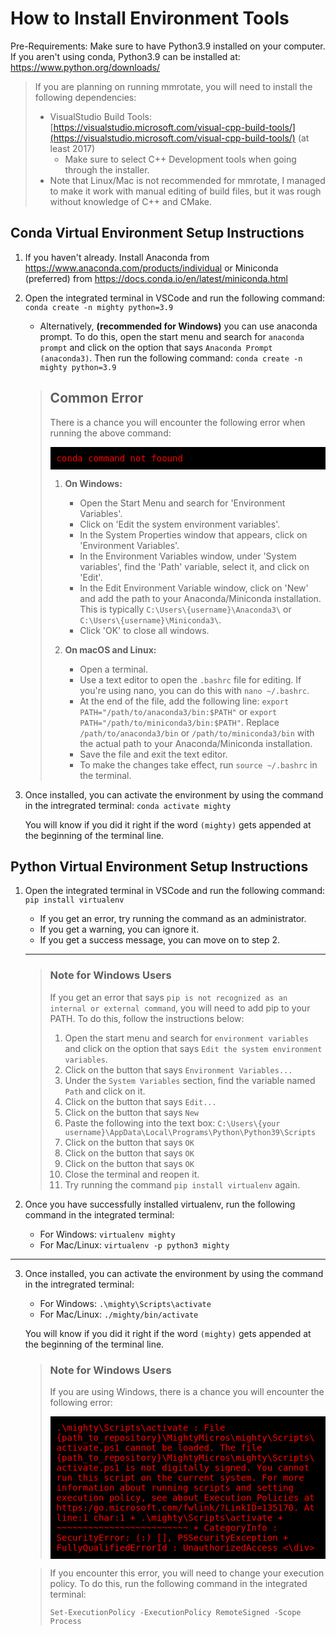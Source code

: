 # How to Install Environment Tools

Pre-Requirements: Make sure to have Python3.9 installed on your computer. 
If you aren't using conda, Python3.9 can be installed at: https://www.python.org/downloads/

> If you are planning on running mmrotate, you will need to install the following dependencies:
>  - VisualStudio Build Tools: [https://visualstudio.microsoft.com/visual-cpp-build-tools/](https://visualstudio.microsoft.com/visual-cpp-build-tools/) (at least 2017)
>     - Make sure to select C++ Development tools when going through the installer.
> - Note that Linux/Mac is not recommended for mmrotate, I managed to make it work with manual editing of build files, but it was rough without knowledge of C++ and CMake.


## Conda Virtual Environment Setup Instructions

1. If you haven't already. Install Anaconda from https://www.anaconda.com/products/individual or Miniconda (preferred) from https://docs.conda.io/en/latest/miniconda.html

2. Open the integrated terminal in VSCode and run the following command: `conda create -n mighty python=3.9`

    - Alternatively, **(recommended for Windows)** you can use anaconda prompt. To do this, open the start menu and search for `anaconda prompt` and click on the option that says `Anaconda Prompt (anaconda3)`. Then run the following command: `conda create -n mighty python=3.9`

    > ## Common Error
    > There is a chance you will encounter the following error when running the above command:
    > <div style="background-color: black; color: red; font-family: monospace; padding: 10px;">
    > conda command not foound
    > </div>
    >
    > 1. **On Windows:**
    >     - Open the Start Menu and search for 'Environment Variables'.
    >     - Click on 'Edit the system environment variables'.
    >     - In the System Properties window that appears, click on 'Environment Variables'.
    >     - In the Environment Variables window, under 'System variables', find the 'Path' variable, select it, and click on 'Edit'.
    >     - In the Edit Environment Variable window, click on 'New' and add the path to your Anaconda/Miniconda installation. This is typically `C:\Users\{username}\Anaconda3\` or `C:\Users\{username}\Miniconda3\`.
    >     - Click 'OK' to close all windows.
    > 
    > 2. **On macOS and Linux:**
    >     - Open a terminal.
    >     - Use a text editor to open the `.bashrc` file for editing. If you're using nano, you can do this with `nano ~/.bashrc`.
    >     - At the end of the file, add the following line: `export PATH="/path/to/anaconda3/bin:$PATH"` or `export PATH="/path/to/miniconda3/bin:$PATH"`. Replace `/path/to/anaconda3/bin` or `/path/to/miniconda3/bin` with the actual path to your Anaconda/Miniconda installation.
    >     - Save the file and exit the text editor.
    >     - To make the changes take effect, run `source ~/.bashrc` in the terminal.

3. Once installed, you can activate the environment by using the command in the intregrated terminal: `conda activate mighty`

    You will know if you did it right if the word `(mighty)` gets appended at the beginning of the terminal line.

## Python Virtual Environment Setup Instructions

1. Open the integrated terminal in VSCode and run the following command: `pip install virtualenv` 
    - If you get an error, try running the command as an administrator. 
    - If you get a warning, you can ignore it. 
    - If you get a success message, you can move on to step 2. 

    ___ 
    > ### Note for Windows Users
    > If you get an error that says `pip is not recognized as an internal or external command`, you will need to add pip to your PATH. To do this, follow the instructions below: 
    > 
    > 1. Open the start menu and search for `environment variables` and click on the option that says `Edit the system environment variables`. 
    > 2. Click on the button that says `Environment Variables...` 
    > 3. Under the `System Variables` section, find the variable named `Path` and click on it. 
    > 4. Click on the button that says `Edit...` 
    > 5. Click on the button that says `New` 
    > 6. Paste the following into the text box: `C:\Users\{your username}\AppData\Local\Programs\Python\Python39\Scripts` 
    > 7. Click on the button that says `OK` 
    > 8. Click on the button that says `OK` 
    > 9. Click on the button that says `OK` 
    > 10. Close the terminal and reopen it. 
    > 11. Try running the command `pip install virtualenv` again.


2. Once you have successfully installed virtualenv, run the following command in the integrated terminal: 

    - For Windows: `virtualenv mighty` 
    - For Mac/Linux: `virtualenv -p python3 mighty`
___ 
3. Once installed, you can activate the environment by using the command in the intregrated terminal: 

    - For Windows: `.\mighty\Scripts\activate` 
    - For Mac/Linux: `./mighty/bin/activate`

    You will know if you did it right if the word `(mighty)` gets appended at the beginning of the terminal line.


    > ### Note for Windows Users
    > If you are using Windows, there is a chance you will encounter the following error:
    > <div style="background-color: black; color: red; font-family: monospace; padding: 10px;">
    > .\mighty\Scripts\activate : File {path_to_repository}\MightyMicros\mighty\Scripts\activate.ps1 cannot be loaded. The file {path_to_repository}\MightyMicros\mighty\Scripts\activate.ps1 is not digitally signed. You cannot run this script on the current system. For more information about running scripts and setting execution policy, see 
    > about_Execution_Policies at https:/go.microsoft.com/fwlink/?LinkID=135170.
    > At line:1 char:1
    > + .\mighty\Scripts\activate
    > + ~~~~~~~~~~~~~~~~~~~~~~~~~
    >     + CategoryInfo          : SecurityError: (:) [], PSSecurityException
    >     + FullyQualifiedErrorId : UnauthorizedAccess
    > <\div>

    > If you encounter this error, you will need to change your execution policy. To do this, run the following command in the integrated terminal:
    >
    > `Set-ExecutionPolicy -ExecutionPolicy RemoteSigned -Scope Process`